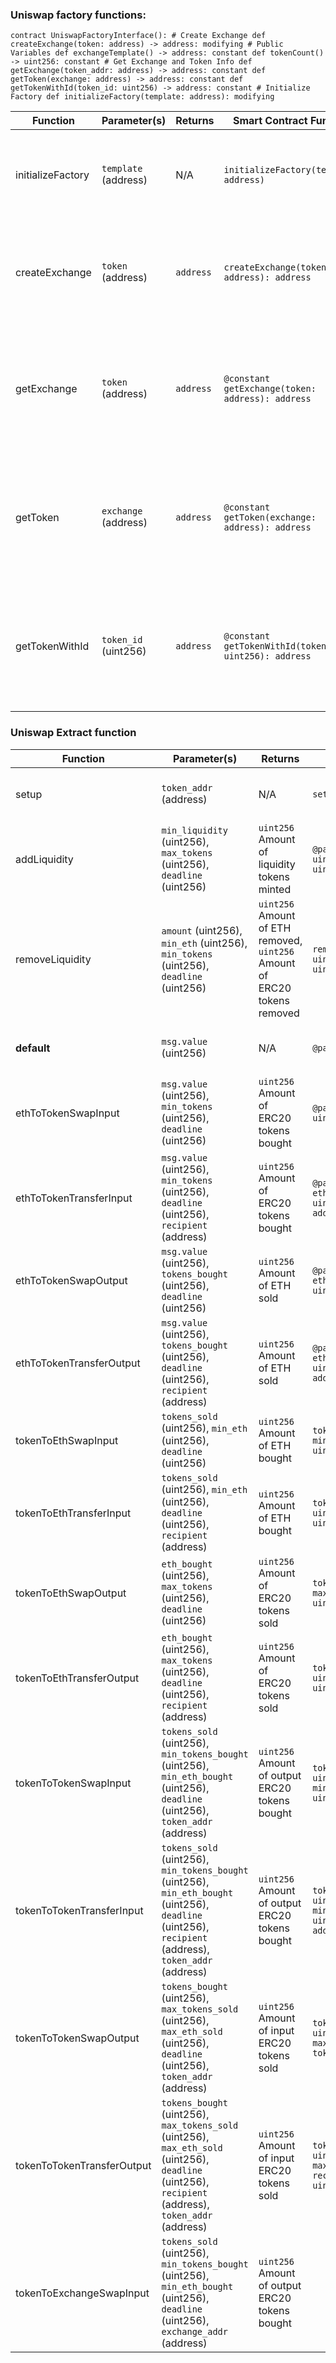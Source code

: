### Uniswap factory functions:

``contract UniswapFactoryInterface():
    # Create Exchange
    def createExchange(token: address) -> address: modifying
    # Public Variables
    def exchangeTemplate() -> address: constant
    def tokenCount() -> uint256: constant
    # Get Exchange and Token Info
    def getExchange(token_addr: address) -> address: constant
    def getToken(exchange: address) -> address: constant
    def getTokenWithId(token_id: uint256) -> address: constant
    # Initialize Factory
    def initializeFactory(template: address): modifying``

| Function            | Parameter(s)                  | Returns            | Smart Contract Function                       | Web3 Call                                                    | Description                                                                       |
|---------------------|-------------------------------|--------------------|----------------------------------------------|--------------------------------------------------------------|-----------------------------------------------------------------------------------|
| initializeFactory   | `template` (address)          | N/A                | `initializeFactory(template: address)`       | `factoryContract.methods.initializeFactory(template).send()` | Initializes the factory with the given exchange template address.                |
| createExchange      | `token` (address)             | `address`          | `createExchange(token: address): address`    | `factoryContract.methods.createExchange(token).send()`       | Deploys an exchange contract for the given ERC20 token and returns its address.   |
| getExchange         | `token` (address)             | `address`          | `@constant getExchange(token: address): address` | `factoryContract.methods.getExchange(token).call()`          | Retrieves the address of the exchange contract associated with the given ERC20 token. |
| getToken            | `exchange` (address)          | `address`          | `@constant getToken(exchange: address): address` | `factoryContract.methods.getToken(exchange).call()`          | Retrieves the address of the ERC20 token associated with the given exchange contract. |
| getTokenWithId      | `token_id` (uint256)          | `address`          | `@constant getTokenWithId(token_id: uint256): address` | `factoryContract.methods.getTokenWithId(token_id).call()`    | Retrieves the address of the ERC20 token associated with the given Uniswap token ID. |

### Uniswap Extract function

| Function                      | Parameter(s)                                                                                   | Returns                                       | Smart Contract Function                                                                 | Web3 Call                                                                                                   | Description                                                                                                            |
|-------------------------------|-----------------------------------------------------------------------------------------------|-----------------------------------------------|----------------------------------------------------------------------------------------|------------------------------------------------------------------------------------------------------------|------------------------------------------------------------------------------------------------------------------------|
| setup                         | `token_addr` (address)                                                                        | N/A                                           | `setup(token_addr: address)`                                                          | `exchangeContract.methods.setup(token: String).send()`                                                     | Can only be called by factory contract during `createExchange()`.                                                      |
| addLiquidity                  | `min_liquidity` (uint256), `max_tokens` (uint256), `deadline` (uint256)                        | `uint256` Amount of liquidity tokens minted   | `@payable addLiquidity(min_liquidity: uint256, max_tokens: uint256, deadline: uint256): uint256`          | `exchangeContract.methods.addLiquidity(min_liquidity, max_tokens, deadline).send({ value: ethValue })`     | Adds liquidity to the pool.                                                                                             |
| removeLiquidity               | `amount` (uint256), `min_eth` (uint256), `min_tokens` (uint256), `deadline` (uint256)          | `uint256` Amount of ETH removed, `uint256` Amount of ERC20 tokens removed | `removeLiquidity(amount: uint256, min_eth: uint256, min_tokens: uint256, deadline: uint256): (uint256, uint256)` | `exchangeContract.methods.removeLiquidity(amount, min_eth, min_tokens, deadline).send()`                     | Removes liquidity from the pool.                                                                                       |
| __default__                   | `msg.value` (uint256)                                                                          | N/A                                           | `@payable __default__()`                                                              | `web3.eth.sendTransaction({ value: ethAmount })`                                                           | Default function for handling ETH transfers to the contract.                                                           |
| ethToTokenSwapInput           | `msg.value` (uint256), `min_tokens` (uint256), `deadline` (uint256)                            | `uint256` Amount of ERC20 tokens bought       | `@payable ethToTokenSwapInput(min_tokens: uint256, deadline: uint256): uint256`                       | `exchangeContract.methods.ethToTokenSwapInput(min_liquidity, max_tokens, deadline).send({ value: ethValue })` | Swaps ETH for ERC20 tokens.                                                                                             |
| ethToTokenTransferInput       | `msg.value` (uint256), `min_tokens` (uint256), `deadline` (uint256), `recipient` (address)     | `uint256` Amount of ERC20 tokens bought       | `@payable ethToTokenTransferInput(min_tokens: uint256, deadline: uint256, recipient: address): uint256` | `exchangeContract.methods.ethToTokenTransferInput(min_liquidity, max_tokens, deadline, recipient).send({ value: ethValue })` | Swaps ETH for ERC20 tokens and transfers to recipient.                                                                 |
| ethToTokenSwapOutput          | `msg.value` (uint256), `tokens_bought` (uint256), `deadline` (uint256)                         | `uint256` Amount of ETH sold                  | `@payable ethToTokenSwapOutput(tokens_bought: uint256, deadline: uint256): uint256`                 | `exchangeContract.methods.ethToTokenSwapOutput(tokens_bought, deadline).send({ value: ethValue })`          | Swaps ETH for a specified amount of ERC20 tokens.                                                                       |
| ethToTokenTransferOutput      | `msg.value` (uint256), `tokens_bought` (uint256), `deadline` (uint256), `recipient` (address)  | `uint256` Amount of ETH sold                  | `@payable ethToTokenTransferOutput(tokens_bought: uint256, deadline: uint256, recipient: address): uint256` | `exchangeContract.methods.ethToTokenTransferOutput(tokens_bought, deadline, recipient).send({ value: ethValue })` | Swaps ETH for a specified amount of ERC20 tokens and transfers to recipient.                                            |
| tokenToEthSwapInput           | `tokens_sold` (uint256), `min_eth` (uint256), `deadline` (uint256)                             | `uint256` Amount of ETH bought                | `tokenToEthSwapInput(tokens_sold: uint256, min_eth: uint256, deadline: uint256): uint256`             | `exchangeContract.methods.tokenToEthSwapInput(tokens_sold, min_eth, deadline).send()`                        | Swaps ERC20 tokens for ETH.                                                                                            |
| tokenToEthTransferInput       | `tokens_sold` (uint256), `min_eth` (uint256), `deadline` (uint256), `recipient` (address)      | `uint256` Amount of ETH bought                | `tokenToEthTransferInput(tokens_sold: uint256, min_eth: uint256, deadline: uint256, recipient: address): uint256` | `exchangeContract.methods.tokenToEthTransferInput(tokens_sold, min_eth, deadline, recipient).send()`         | Swaps ERC20 tokens for ETH and transfers to recipient.                                                                  |
| tokenToEthSwapOutput          | `eth_bought` (uint256), `max_tokens` (uint256), `deadline` (uint256)                           | `uint256` Amount of ERC20 tokens sold         | `tokenToEthSwapOutput(eth_bought: uint256, max_tokens: uint256, deadline: uint256): uint256`          | `exchangeContract.methods.tokenToEthSwapOutput(eth_bought, max_tokens, deadline).send()`                    | Swaps a specified amount of ERC20 tokens for ETH.                                                                       |
| tokenToEthTransferOutput      | `eth_bought` (uint256), `max_tokens` (uint256), `deadline` (uint256), `recipient` (address)    | `uint256` Amount of ERC20 tokens sold         | `tokenToEthTransferOutput(eth_bought: uint256, max_tokens: uint256, deadline: uint256, recipient: address): uint256` | `exchangeContract.methods.tokenToEthTransferOutput(eth_bought, max_tokens, deadline, recipient).send()`       | Swaps a specified amount of ERC20 tokens for ETH and transfers to recipient.                                            |
| tokenToTokenSwapInput         | `tokens_sold` (uint256), `min_tokens_bought` (uint256), `min_eth_bought` (uint256), `deadline` (uint256), `token_addr` (address) | `uint256` Amount of output ERC20 tokens bought | `tokenToTokenSwapInput(tokens_sold: uint256, min_tokens_bought: uint256, min_eth_bought: uint256, deadline: uint256, token_addr: address): uint256` | `exchangeContract.methods.tokenToTokenSwapInput(tokens_sold, min_tokens_bought, min_eth_bought, deadline, token_addr).send()` | Swaps input ERC20 tokens for output ERC20 tokens.                                                                     |
| tokenToTokenTransferInput     | `tokens_sold` (uint256), `min_tokens_bought` (uint256), `min_eth_bought` (uint256), `deadline` (uint256), `recipient` (address), `token_addr` (address) | `uint256` Amount of output ERC20 tokens bought | `tokenToTokenTransferInput(tokens_sold: uint256, min_tokens_bought: uint256, min_eth_bought: uint256, deadline: uint256, recipient: address, token_addr: address): uint256` | `exchangeContract.methods.tokenToTokenTransferInput(tokens_sold, min_tokens_bought, min_eth_bought, deadline, recipient, token_addr).send()` | Swaps input ERC20 tokens for output ERC20 tokens and transfers to recipient.                                           |
| tokenToTokenSwapOutput        | `tokens_bought` (uint256), `max_tokens_sold` (uint256), `max_eth_sold` (uint256), `deadline` (uint256), `token_addr` (address) | `uint256` Amount of input ERC20 tokens sold   | `tokenToTokenSwapOutput(tokens_bought: uint256, max_tokens_sold: uint256, max_eth_sold: uint256, deadline: uint256, token_addr: address): uint256` | `exchangeContract.methods.tokenToTokenSwapOutput(tokens_bought, max_tokens_sold, max_eth_sold, deadline, token_addr).send()` | Swaps input ERC20 tokens for a specified amount of output ERC20 tokens.                                                 |
| tokenToTokenTransferOutput    | `tokens_bought` (uint256), `max_tokens_sold` (uint256), `max_eth_sold` (uint256), `deadline` (uint256), `recipient` (address), `token_addr` (address) | `uint256` Amount of input ERC20 tokens sold   | `tokenToTokenTransferOutput(tokens_bought: uint256, max_tokens_sold: uint256, max_eth_sold: uint256, deadline: uint256, recipient: address, token_addr: address): uint256` | `exchangeContract.methods.tokenToTokenTransferOutput(tokens_bought, max_tokens_sold, max_eth_sold, deadline, recipient, token_addr).send()` | Swaps input ERC20 tokens for a specified amount of output ERC20 tokens and transfers to recipient.                      |
| tokenToExchangeSwapInput      | `tokens_sold` (uint256), `min_tokens_bought` (uint256), `min_eth_bought` (uint256), `deadline` (uint256), `exchange_addr` (address) | `uint256` Amount of output ERC20 tokens bought |
